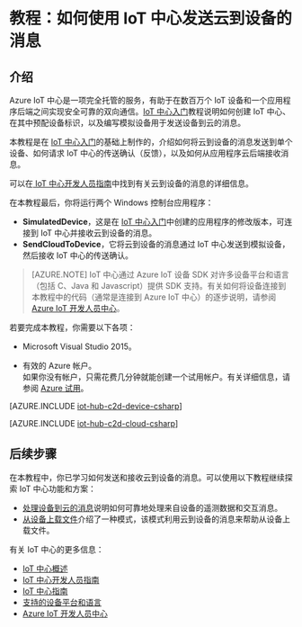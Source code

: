 <properties
	pageTitle="使用 IoT 中心发送云到设备的消息 | Microsoft Azure"
	description="遵照本教程了解如何将 Azure IoT 中心与 C# 配合使用，以发送云到设备的消息。"
	services="iot-hub"
	documentationCenter=".net"
	authors="fsautomata"
	manager="timlt"
	editor=""/>

<tags
     ms.service="iot-hub"
     ms.date="02/03/2016"
     wacn.date="07/04/2016"/>

# 教程：如何使用 IoT 中心发送云到设备的消息

## 介绍

Azure IoT 中心是一项完全托管的服务，有助于在数百万个 IoT 设备和一个应用程序后端之间实现安全可靠的双向通信。[IoT 中心入门]教程说明如何创建 IoT 中心、在其中预配设备标识，以及编写模拟设备用于发送设备到云的消息。

本教程是在 [IoT 中心入门]的基础上制作的，介绍如何将云到设备的消息发送到单个设备、如何请求 IoT 中心的传送确认（反馈），以及如何从应用程序云后端接收消息。

可以在[ IoT 中心开发人员指南][IoT Hub Developer Guide - C2D]中找到有关云到设备的消息的详细信息。

在本教程最后，你将运行两个 Windows 控制台应用程序：

* **SimulatedDevice**，这是在 [IoT 中心入门]中创建的应用程序的修改版本，可连接到 IoT 中心并接收云到设备的消息。
* **SendCloudToDevice**，它将云到设备的消息通过 IoT 中心发送到模拟设备，然后接收 IoT 中心的传送确认。

> [AZURE.NOTE] IoT 中心通过 Azure IoT 设备 SDK 对许多设备平台和语言（包括 C、Java 和 Javascript）提供 SDK 支持。有关如何将设备连接到本教程中的代码（通常是连接到 Azure IoT 中心）的逐步说明，请参阅 [Azure IoT 开发人员中心]。

若要完成本教程，你需要以下各项：

+ Microsoft Visual Studio 2015。

+ 有效的 Azure 帐户。<br/>如果你没有帐户，只需花费几分钟就能创建一个试用帐户。有关详细信息，请参阅 [Azure 试用](/pricing/1rmb-trial)。

[AZURE.INCLUDE [iot-hub-c2d-device-csharp](../includes/iot-hub-c2d-device-csharp.md)]


[AZURE.INCLUDE [iot-hub-c2d-cloud-csharp](../includes/iot-hub-c2d-cloud-csharp.md)]

## 后续步骤

在本教程中，你已学习如何发送和接收云到设备的消息。可以使用以下教程继续探索 IoT 中心功能和方案：

- [处理设备到云的消息]说明如何可靠地处理来自设备的遥测数据和交互消息。
- [从设备上载文件]介绍了一种模式，该模式利用云到设备的消息来帮助从设备上载文件。

有关 IoT 中心的更多信息：

* [IoT 中心概述]
* [IoT 中心开发人员指南]
* [IoT 中心指南]
* [支持的设备平台和语言][Supported devices]
* [Azure IoT 开发人员中心]

<!-- Images. -->

<!-- Links -->

[Get started with IoT Hub]: /documentation/articles/iot-hub-csharp-csharp-getstarted/

[IoT Hub Developer Guide - C2D]: /documentation/articles/iot-hub-devguide/#c2d

[Azure portal]: https://manage.windowsazure.com

[Send Cloud-to-Device messages with IoT Hub]: /documentation/articles/iot-hub-csharp-csharp-c2d/
[处理设备到云的消息]: /documentation/articles/iot-hub-csharp-csharp-process-d2c/
[从设备上载文件]: /documentation/articles/iot-hub-csharp-csharp-file-upload/

[IoT 中心概述]: /documentation/articles/iot-hub-what-is-iot-hub/
[IoT 中心指南]: /documentation/articles/iot-hub-guidance/
[IoT 中心开发人员指南]: /documentation/articles/iot-hub-devguide/
[IoT Hub Supported Devices]: /documentation/articles/iot-hub-supported-devices/
[IoT 中心入门]: /documentation/articles/iot-hub-csharp-csharp-getstarted/
[Supported devices]: https://github.com/Azure/azure-iot-sdks/blob/master/doc/tested_configurations
[Azure IoT 开发人员中心]: /develop/iot

<!---HONumber=Mooncake_0307_2016-->